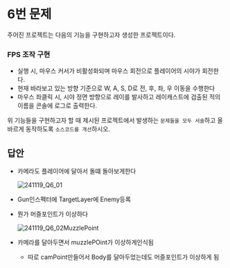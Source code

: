# 6번 문제

주어진 프로젝트는 다음의 기능을 구현하고자 생성한 프로젝트이다.

### FPS 조작 구현
- 실행 시, 마우스 커서가 비활성화되며 마우스 회전으로 플레이어의 시야가 회전한다.
- 현재 바라보고 있는 방향 기준으로 W, A, S, D로 전, 후, 좌, 우 이동을 수행한다
- 마우스 좌클릭 시, 시야 정면 방향으로 레이를 발사하고 레이캐스트에 검출된 적의 이름을 콘솔에 로그로 출력한다.

위 기능들을 구현하고자 할 때
제시된 프로젝트에서 발생하는 `문제들을 모두 서술`하고 올바르게 동작하도록 `소스코드를 개선`하시오.

## 답안
- 카메라도 플레이어에 달아서 돌떄 돌아보게한다
    
    ![241119_Q6_01](https://github.com/user-attachments/assets/e5bf15d0-206c-4e58-9abf-c4919af68a35)

    
- Gun인스펙터에 TargetLayer에 Enemy등록
- 뭔가 머즐포인트가 이상하다
    
    ![241119_Q6_02MuzzlePoint](https://github.com/user-attachments/assets/ada0c8dd-446c-47f9-a968-73134c89eba0)
    
- 카메라를 달아두면서 muzzlePOint가 이상하게인식됨
  - 따로 camPoint만들어서 Body를 달아두었는데도 머즐포인트가 이상하게 됨
